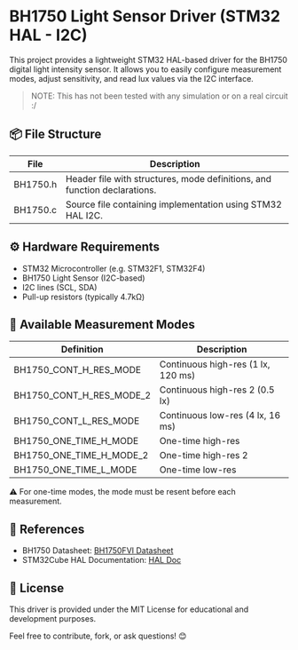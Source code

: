 # BH1750 Light Sensor Driver (STM32 HAL - I2C)

This project provides a lightweight STM32 HAL-based driver for the BH1750 digital light intensity sensor. It allows you to easily configure measurement modes, adjust sensitivity, and read lux values via the I2C interface.

> NOTE: This has not been tested with any simulation or on a real circuit :/

## 📦 File Structure

| File        | Description                                           |
|-------------|-------------------------------------------------------|
| BH1750.h    | Header file with structures, mode definitions, and function declarations. |
| BH1750.c    | Source file containing implementation using STM32 HAL I2C. |

## ⚙️ Hardware Requirements

- STM32 Microcontroller (e.g. STM32F1, STM32F4)
- BH1750 Light Sensor (I2C-based)
- I2C lines (SCL, SDA)
- Pull-up resistors (typically 4.7kΩ)

## 🔢 Available Measurement Modes

| Definition                   | Description                          |
|-----------------------------|--------------------------------------|
| BH1750_CONT_H_RES_MODE      | Continuous high-res (1 lx, 120 ms)   |
| BH1750_CONT_H_RES_MODE_2    | Continuous high-res 2 (0.5 lx)       |
| BH1750_CONT_L_RES_MODE      | Continuous low-res (4 lx, 16 ms)     |
| BH1750_ONE_TIME_H_MODE      | One-time high-res                    |
| BH1750_ONE_TIME_H_MODE_2    | One-time high-res 2                  |
| BH1750_ONE_TIME_L_MODE      | One-time low-res                     |

⚠️ For one-time modes, the mode must be resent before each measurement.

## 🔎 References

- BH1750 Datasheet: [BH1750FVI Datasheet](https://www.mouser.com/datasheet/2/348/bh1750fvi-e-186247.pdf)
- STM32Cube HAL Documentation: [HAL Doc](https://www.st.com/en/embedded-software/stm32cubemx.html)

## 📄 License

This driver is provided under the MIT License for educational and development purposes.

Feel free to contribute, fork, or ask questions! 😊
